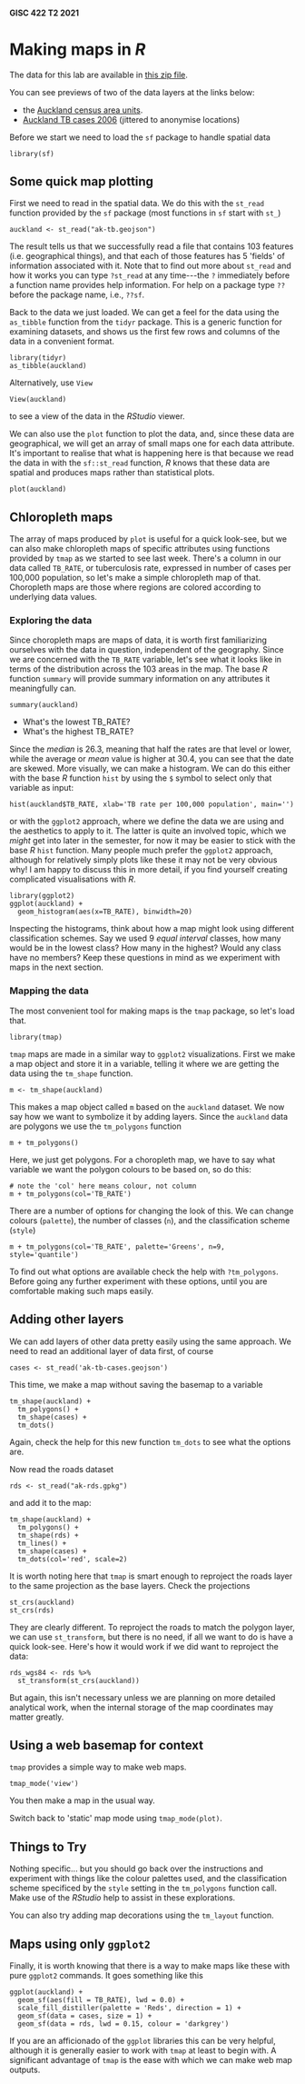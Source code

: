 #### GISC 422 T2 2021

# Making maps in *R*

The data for this lab are available in [this zip file](making-maps-in-r.zip).

You can see previews of two of the data layers at the links below:

-   the [Auckland census area units](https://github.com/DOSull/GISC-422/blob/master/labs/week-02/ak-tb.geojson).
-   [Auckland TB cases 2006](https://github.com/DOSull/GISC-422/blob/master/labs/week-02/ak-tb-cases.geojson) (jittered to anonymise locations)

Before we start we need to load the `sf` package to handle spatial data

```{r}
library(sf)
```

## Some quick map plotting

First we need to read in the spatial data. We do this with the `st_read` function provided by the `sf` package (most functions in `sf` start with `st_`)

```{r}
auckland <- st_read("ak-tb.geojson")
```

The result tells us that we successfully read a file that contains 103 features (i.e. geographical things), and that each of those features has 5 'fields' of information associated with it. Note that to find out more about `st_read` and how it works you can type `?st_read` at any time---the `?` immediately before a function name provides help information. For help on a package type `??` before the package name, i.e., `??sf`.

Back to the data we just loaded. We can get a feel for the data using the `as_tibble` function from the `tidyr` package. This is a generic function for examining datasets, and shows us the first few rows and columns of the data in a convenient format.

```{r}
library(tidyr)
as_tibble(auckland)
```

Alternatively, use `View`

```{r}
View(auckland)
```

to see a view of the data in the *RStudio* viewer.

We can also use the `plot` function to plot the data, and, since these data are geographical, we will get an array of small maps one for each data attribute. It's important to realise that what is happening here is that because we read the data in with the `sf::st_read` function, *R* knows that these data are spatial and produces maps rather than statistical plots.

```{r}
plot(auckland)
```

## Chloropleth maps

The array of maps produced by `plot` is useful for a quick look-see, but we can also make chloropleth maps of specific attributes using functions provided by `tmap` as we started to see last week. There's a column in our data called `TB_RATE`, or tuberculosis rate, expressed in number of cases per 100,000 population, so let's make a simple chloropleth map of that. Choropleth maps are those where regions are colored according to underlying data values.

### Exploring the data

Since choropleth maps are maps of data, it is worth first familiarizing ourselves with the data in question, independent of the geography. Since we are concerned with the `TB_RATE` variable, let's see what it looks like in terms of the distribution across the 103 areas in the map. The base *R* function `summary` will provide summary information on any attributes it meaningfully can.

```{r}
summary(auckland)
```

-   What's the lowest TB_RATE?
-   What's the highest TB_RATE?

Since the *median* is 26.3, meaning that half the rates are that level or lower, while the average or *mean* value is higher at 30.4, you can see that the date are skewed. More visually, we can make a histogram. We can do this either with the base *R* function `hist` by using the `$` symbol to select only that variable as input:

```{r}
hist(auckland$TB_RATE, xlab='TB rate per 100,000 population', main='')
```

or with the `ggplot2` approach, where we define the data we are using and the aesthetics to apply to it. The latter is quite an involved topic, which we *might* get into later in the semester, for now it may be easier to stick with the base *R* `hist` function. Many people much prefer the `ggplot2` approach, although for relatively simply plots like these it may not be very obvious why! I am happy to discuss this in more detail, if you find yourself creating complicated visualisations with *R*.

```{r}
library(ggplot2)
ggplot(auckland) +
  geom_histogram(aes(x=TB_RATE), binwidth=20)
```

Inspecting the histograms, think about how a map might look using different classification schemes. Say we used 9 *equal interval* classes, how many would be in the lowest class? How many in the highest? Would any class have no members? Keep these questions in mind as we experiment with maps in the next section.

### Mapping the data

The most convenient tool for making maps is the `tmap` package, so let's load that.

```{r}
library(tmap)
```

`tmap` maps are made in a similar way to `ggplot2` visualizations. First we make a map object and store it in a variable, telling it where we are getting the data using the `tm_shape` function.

```{r}
m <- tm_shape(auckland)
```

This makes a map object called `m` based on the `auckland` dataset. We now say how we want to symbolize it by adding layers. Since the `auckland` data are polygons we use the `tm_polygons` function

```{r}
m + tm_polygons()
```

Here, we just get polygons. For a choropleth map, we have to say what variable we want the polygon colours to be based on, so do this:

```{r}
# note the 'col' here means colour, not column
m + tm_polygons(col='TB_RATE')
```

There are a number of options for changing the look of this. We can change colours (`palette`), the number of classes (`n`), and the classification scheme (`style`)

```{r}
m + tm_polygons(col='TB_RATE', palette='Greens', n=9, style='quantile')
```

To find out what options are available check the help with `?tm_polygons`. Before going any further experiment with these options, until you are comfortable making such maps easily.

## Adding other layers

We can add layers of other data pretty easily using the same approach. We need to read an additional layer of data first, of course

```{r}
cases <- st_read('ak-tb-cases.geojson')
```

This time, we make a map without saving the basemap to a variable

```{r}
tm_shape(auckland) +
  tm_polygons() +
  tm_shape(cases) +
  tm_dots()
```

Again, check the help for this new function `tm_dots` to see what the options are.

Now read the roads dataset

```{r}
rds <- st_read("ak-rds.gpkg")
```

and add it to the map:

```{r}
tm_shape(auckland) +
  tm_polygons() +
  tm_shape(rds) +
  tm_lines() +
  tm_shape(cases) +
  tm_dots(col='red', scale=2)
```

It is worth noting here that `tmap` is smart enough to reproject the roads layer to the same projection as the base layers. Check the projections

```{r}
st_crs(auckland)
st_crs(rds)
```

They are clearly different. To reproject the roads to match the polygon layer, we can use `st_transform`, but there is no need, if all we want to do is have a quick look-see. Here's how it would work if we did want to reproject the data:

```{r}
rds_wgs84 <- rds %>%
  st_transform(st_crs(auckland))
```

But again, this isn't necessary unless we are planning on more detailed analytical work, when the internal storage of the map coordinates may matter greatly.

## Using a web basemap for context

`tmap` provides a simple way to make web maps.

```{r}
tmap_mode('view')
```

You then make a map in the usual way.

Switch back to 'static' map mode using `tmap_mode(plot)`.

## Things to Try

Nothing specific... but you should go back over the instructions and experiment with things like the colour palettes used, and the classification scheme specificed by the `style` setting in the `tm_polygons` function call. Make use of the *RStudio* help to assist in these explorations.

You can also try adding map decorations using the `tm_layout` function.

## Maps using only `ggplot2`

Finally, it is worth knowing that there is a way to make maps like these with pure `ggplot2` commands. It goes something like this

```{r}
ggplot(auckland) +
  geom_sf(aes(fill = TB_RATE), lwd = 0.0) +
  scale_fill_distiller(palette = 'Reds', direction = 1) +
  geom_sf(data = cases, size = 1) +
  geom_sf(data = rds, lwd = 0.15, colour = 'darkgrey')
```

If you are an afficionado of the `ggplot` libraries this can be very helpful, although it is generally easier to work with `tmap` at least to begin with. A significant advantage of `tmap` is the ease with which we can make web map outputs.
